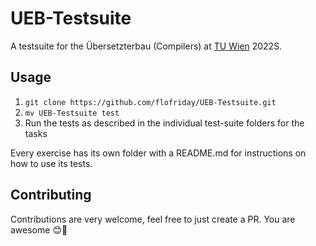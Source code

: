# UEB-Testsuite

A testsuite for the Übersetzterbau (Compilers) at [TU Wien](https://www.tuwien.at/en/) 2022S.

## Usage

1. `git clone https://github.com/flofriday/UEB-Testsuite.git`
2. `mv UEB-Testsuite test`
3. Run the tests as described in the individual test-suite folders for the tasks

Every exercise has its own folder with a README.md for instructions on how to
use its tests.

## Contributing

Contributions are very welcome, feel free to just create a PR.
You are awesome 😊🎉
